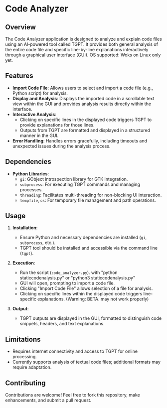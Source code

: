 # Code Analyzer

## Overview
The Code Analyzer application is designed to analyze and explain code files using an AI-powered tool called TGPT. It provides both general analysis of the entire code file and specific line-by-line explanations interactively through a graphical user interface (GUI).
OS supported: Woks on Linux only yet.



## Features
- **Import Code File**: Allows users to select and import a code file (e.g., Python script) for analysis.
- **Display and Analysis**: Displays the imported code in a scrollable text view within the GUI and provides analysis results directly within the interface.
- **Interactive Analysis**:
  - Clicking on specific lines in the displayed code triggers TGPT to provide explanations for those lines.
  - Outputs from TGPT are formatted and displayed in a structured manner in the GUI.
- **Error Handling**: Handles errors gracefully, including timeouts and unexpected issues during the analysis process.

## Dependencies
- **Python Libraries**:
  - `gi`: GObject introspection library for GTK integration.
  - `subprocess`: For executing TGPT commands and managing processes.
  - `threading`: Facilitates multi-threading for non-blocking UI interaction.
  - `tempfile`, `os`: For temporary file management and path operations.

## Usage
1. **Installation**:
   - Ensure Python and necessary dependencies are installed (`gi`, `subprocess`, etc.).
   - TGPT tool should be installed and accessible via the command line (`tgpt`).

2. **Execution**:
   - Run the script (`code_analyzer.py`). with "python staticcodenalysis.py" or "python3 staticcodenalysis.py" 
   - GUI will open, prompting to import a code file.
   - Clicking "Import Code File" allows selection of a file for analysis.
   - Clicking on specific lines within the displayed code triggers line-specific explanations. (Warning: BETA. may not work properly)

3. **Output**:
   - TGPT outputs are displayed in the GUI, formatted to distinguish code snippets, headers, and text explanations.

## Limitations
- Requires internet connectivity and access to TGPT for online processing.
- Currently supports analysis of textual code files; additional formats may require adaptation.

## Contributing
Contributions are welcome! Feel free to fork this repository, make enhancements, and submit a pull request.
